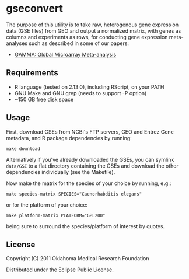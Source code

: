 # gseconvert

The purpose of this utility is to take raw, heterogenous gene
expression data (GSE files) from GEO and output a normalized matrix,
with genes as columns and experiments as rows, for conducting gene
expression meta-analyses such as described in some of
our papers:

*   [GAMMA: Global Microarray Meta-analysis](http://bioinformatics.oxfordjournals.org/content/early/2009/05/15/bioinformatics.btp290)

## Requirements

* R language (tested on 2.13.0), including RScript, on your PATH
* GNU Make and GNU grep (needs to support -P option)
* ~150 GB free disk space

## Usage

First, download GSEs from NCBI's FTP servers,
GEO and Entrez Gene metadata, and R package dependencies by running:

    make download

Alternatively if you've already downloaded the GSEs, you can symlink
`data/GSE` to a flat directory containing the GSEs and download the
other dependencies individually (see the Makefile).

Now make the matrix for the species of your choice by running, e.g.: 

    make species-matrix SPECIES="Caenorhabditis elegans"

or for the platform of your choice:

    make platform-matrix PLATFORM="GPL200"

being sure to surround the species/platform of interest by quotes.

## License

Copyright (C) 2011 Oklahoma Medical Research Foundation

Distributed under the Eclipse Public License.
